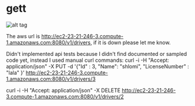 # gett

![alt tag](https://github.com/shlomitsur/gett/edit/master/gett.jpg)

The aws url is http://ec2-23-21-246-3.compute-1.amazonaws.com:8080/v1/drivers, if it is down please let me know.

Didn't implemented api tests because I didn't find documented or sampled code yet, instead I used manual curl commands:
curl -i -H "Accept: application/json" -X PUT -d '{"Id" : 3, "Name": "shlomi", "LicenseNumber" : "lala" }'  http://ec2-23-21-246-3.compute-1.amazonaws.com:8080/v1/drivers/3

curl -i -H "Accept: application/json" -X DELETE  http://ec2-23-21-246-3.compute-1.amazonaws.com:8080/v1/drivers/2
